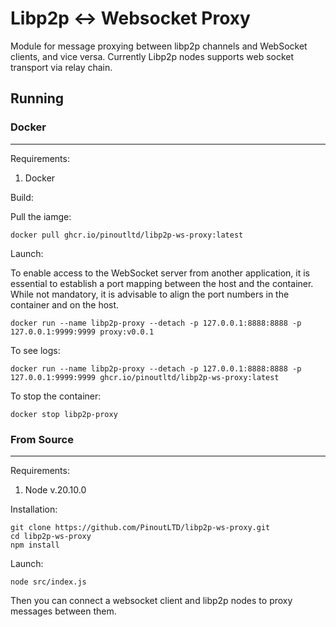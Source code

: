# Libp2p <-> Websocket Proxy

Module for message proxying between libp2p channels and WebSocket clients, and vice versa. Currently Libp2p nodes supports web socket transport via relay chain.

## Running

### Docker

---

Requirements:
1. Docker

Build:

Pull the iamge:
```
docker pull ghcr.io/pinoutltd/libp2p-ws-proxy:latest
```

Launch:

To enable access to the WebSocket server from another application, it is essential to establish a port mapping between the host and the container. While not mandatory, it is advisable to align the port numbers in the container and on the host.
```
docker run --name libp2p-proxy --detach -p 127.0.0.1:8888:8888 -p 127.0.0.1:9999:9999 proxy:v0.0.1
```

To see logs:
```
docker run --name libp2p-proxy --detach -p 127.0.0.1:8888:8888 -p 127.0.0.1:9999:9999 ghcr.io/pinoutltd/libp2p-ws-proxy:latest
```

To stop the container:

```
docker stop libp2p-proxy
```

### From Source
---

Requirements:
1. Node v.20.10.0

Installation:

```
git clone https://github.com/PinoutLTD/libp2p-ws-proxy.git
cd libp2p-ws-proxy
npm install
```

Launch:

```
node src/index.js
```
Then you can connect a websocket client and libp2p nodes to proxy messages between them.